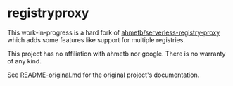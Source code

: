 # registryproxy

This work-in-progress is a hard fork of [ahmetb/serverless-registry-proxy](https://github.com/ahmetb/serverless-registry-proxy) which adds some features like support for multiple registries.

This project has no affiliation with ahmetb nor google. There is no warranty of any kind.

See [README-original.md](README-upstream.md) for the original project's documentation.

